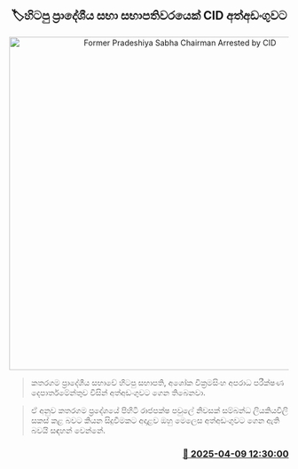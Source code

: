 <p align='center'><b><h2 align='center' title='Former Pradeshiya Sabha Chairman Arrested by CID'>🏷හිටපු ප්‍රාදේශීය සභා සභාපතිවරයෙක් CID අත්අඩංගුවට</h2></b></p>
<p align='center'><img src='https://helakuru.sgp1.cdn.digitaloceanspaces.com/esana/images/lib/cid[1].jpg' width='600' alt='Former Pradeshiya Sabha Chairman Arrested by CID'></p>

> කතරගම ප්‍රාදේශීය සභාවේ හිටපු සභාපති, අශෝක වික්‍රමසිංහ අපරාධ පරීක්ෂණ දෙපාර්ත‍මේන්තුව විසින් අත්අඩංගුවට ගෙන තිබෙනවා.

> ඒ අනුව කතරගම ප්‍රදේශයේ පිහිටි රාජපක්ෂ පවුලේ නිවසක් සම්බන්ධ ලියකියවිලි සකස් කළ බවට කියන සිදුවීමකට අදාළව ඔහු මෙලෙස අත්අඩංගුවට ගෙන ඇති බවයි සඳහන් වෙන්නේ.



<h3 align='right'><a href='https://www.helakuru.lk/esana/p/109118/'>📅 2025-04-09 12:30:00</a></h3>
